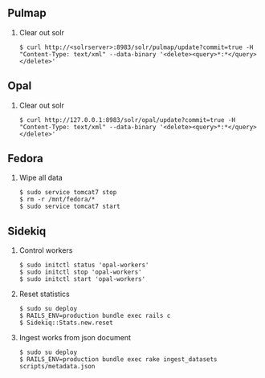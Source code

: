 ## Pulmap 

1. Clear out solr

	```
	$ curl http://<solrserver>:8983/solr/pulmap/update?commit=true -H "Content-Type: text/xml" --data-binary '<delete><query>*:*</query></delete>'
	```


## Opal

1. Clear out solr

	```
	$ curl http://127.0.0.1:8983/solr/opal/update?commit=true -H "Content-Type: text/xml" --data-binary '<delete><query>*:*</query></delete>'
	```

## Fedora

1. Wipe all data

	```
	$ sudo service tomcat7 stop
	$ rm -r /mnt/fedora/*
	$ sudo service tomcat7 start

	```

## Sidekiq

1. Control workers

	```
	$ sudo initctl status 'opal-workers'
	$ sudo initctl stop 'opal-workers'
	$ sudo initctl start 'opal-workers'

	```

1. Reset statistics

	```
	$ sudo su deploy
	$ RAILS_ENV=production bundle exec rails c
	$ Sidekiq::Stats.new.reset

	```

1. Ingest works from json document

	```
	$ sudo su deploy
	$ RAILS_ENV=production bundle exec rake ingest_datasets scripts/metadata.json

	```